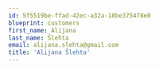 ```yaml
---
id: 5f5519be-ffad-42ec-a32a-18be375478e0
blueprint: customers
first_name: Alijana
last_name: Šlehta
email: alijana.slehta@gmail.com
title: 'Alijana Šlehta'
---
```

